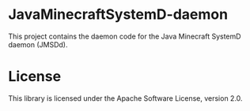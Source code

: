 # JavaMinecraftSystemD-daemon

This project contains the daemon code for the Java Minecraft SystemD daemon (JMSDd).



License
=======

This library is licensed under the Apache Software License, version 2.0.
